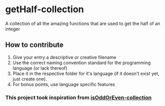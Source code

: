 # getHalf-collection
A collection of all the amazing functions that are used to get the half of an integer

## How to contribute

1. Give your entry a descriptive or creative filename
2. Use the correct naming convention standard for the programming language (or lack thereof)
3. Place it in the respective folder for it's language (if it doesn't exist yet, just create one).
4. For bonus points, use language specific features

### This project took inspiration from [isOddOrEven-collection](https://github.com/JesseBoogaard/isOddOrEven-collection)
